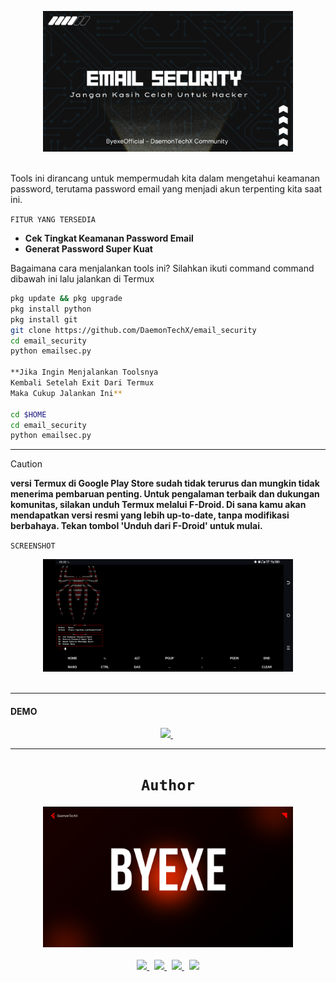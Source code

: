 <p align="center"> <img src="https://github.com/DaemonTechX/email_security/blob/main/Image/Hitam%20modern%20keamanan%20siber%20presentasi_20251008_193453_0000.png" width="400"><br><br>

Tools ini dirancang untuk mempermudah kita dalam mengetahui keamanan password, terutama password email yang menjadi akun terpenting kita saat ini.

`FITUR YANG TERSEDIA`
- **Cek Tingkat Keamanan Password Email**
- **Generat Password Super Kuat**

Bagaimana cara menjalankan tools ini?
Silahkan ikuti command command dibawah ini lalu jalankan di Termux

```bash
pkg update && pkg upgrade
pkg install python
pkg install git
git clone https://github.com/DaemonTechX/email_security
cd email_security
python emailsec.py

**Jika Ingin Menjalankan Toolsnya
Kembali Setelah Exit Dari Termux
Maka Cukup Jalankan Ini**

cd $HOME
cd email_security
python emailsec.py
```

---

> [!CAUTION] 
> **versi Termux di Google Play Store sudah tidak terurus dan mungkin tidak menerima pembaruan penting. Untuk pengalaman terbaik dan dukungan komunitas, silakan unduh Termux melalui F-Droid. Di sana kamu akan mendapatkan versi resmi yang lebih up-to-date, tanpa modifikasi berbahaya. Tekan tombol 'Unduh dari F-Droid' untuk mulai.**

`SCREENSHOT`
<p align="center"> <img src="https://github.com/DaemonTechX/email_security/blob/main/Image/Screenshot_20251009-053202.png" width="400"><br><br>

---
    
**<h4> DEMO </h4>**
<p align="center">
<a href="https://www.youtube.com/@ByexeOfficial">
      <img src="https://img.shields.io/badge/-DEMO ON YOUTUBE BYEXE OFFICIAL-black?logo=youtube&style=for-the-badge">
    </a>
    &nbsp;
</p>

---

<h1 align="center"><code>Author</code></h1>
<p align="center"> <img src="https://github.com/DaemonTechX/email_security/blob/main/Image/Red%20Black%20Modern%20Technology%20Presentation_20251009_054924_0000.png" width="400"><br><br>
    <a href="https://whatsapp.com/channel/0029VbBLBZ80lwgrRDEnyV0v">
      <img src="https://img.shields.io/badge/-WHATSAPP-black?logo=whatsapp&style=for-the-badge">
    </a>
    &nbsp;
    <a href="https://tiktok.com/@by_exe9">
      <img src="https://img.shields.io/badge/-TIKTOK-black?logo=tiktok&style=for-the-badge">
    </a>
    &nbsp;
    <a href="https://www.youtube.com/@ByexeOfficial">
      <img src="https://img.shields.io/badge/-YOUTUBE-black?logo=youtube&style=for-the-badge">
    </a>
    &nbsp;
    <a href="https://github.com/DaemonTechX">
      <img src="https://img.shields.io/badge/-GITHUB-black?logo=github&style=for-the-badge">
    </a>

</p>
